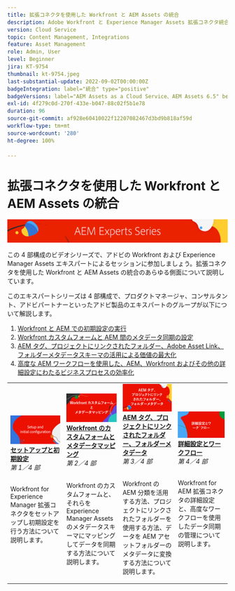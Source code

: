 ```yaml
---
title: 拡張コネクタを使用した Workfront と AEM Assets の統合
description: Adobe Workfront と Experience Manager Assets 拡張コネクタ統合の基本について説明します。
version: Cloud Service
topic: Content Management, Integrations
feature: Asset Management
role: Admin, User
level: Beginner
jira: KT-9754
thumbnail: kt-9754.jpeg
last-substantial-update: 2022-09-02T00:00:00Z
badgeIntegration: label="統合" type="positive"
badgeVersions: label="AEM Assets as a Cloud Service、AEM Assets 6.5" before-title="false"
exl-id: 4f279c0d-270f-433e-b047-88c02f5b1e78
duration: 96
source-git-commit: af928e60410022f12207082467d3bd9b818af59d
workflow-type: tm+mt
source-wordcount: '280'
ht-degree: 100%

---
```


# 拡張コネクタを使用した Workfront と AEM Assets の統合

![AEM エキスパートシリーズ](./assets/banner.png)

この 4 部構成のビデオシリーズで、アドビの Workfront および Experience Manager Assets エキスパートによるセッションに参加しましょう。拡張コネクタを使用した Workfront と AEM Assets の統合のあらゆる側面について説明しています。

このエキスパートシリーズは 4 部構成で、プロダクトマネージャ、コンサルタント、アドビパートナーといったアドビ製品のエキスパートのグループが以下について解説します。

1. [Workfront と AEM での初期設定の実行](./setup.md)
2. [Workfront カスタムフォームと AEM 間のメタデータ同期の設定](./custom-forms.md)
3. [AEM タグ、プロジェクトにリンクされたフォルダー、Adobe Asset Link、フォルダーメタデータスキーマの活用による価値の最大化](./aem-tags-project-linked-folders-and-folder-metadata.md)
4. [高度な AEM ワークフローを使用した、AEM、Workfront およびその他の詳細設定にわたるビジネスプロセスの効率化](./advanced-settings-and-workflows.md)

<table>
  <td>
      <a href="./setup.md">
        <img alt="セットアップと初期設定" 
             src="./assets/setup.png">
      </a>
      <div>
         <a href="./setup.md"><strong>セットアップと初期設定</strong></a>
<br/><em>第 1／4 部</em>
      </div>
      <p>
        <br/>
Workfront for Experience Manager 拡張コネクタをセットアップし初期設定を行う方法について説明します。
      </p>
   </td>
   <!-- Workfront custom forms and metadata mapping -->
   <td>
      <a href="./custom-forms.md">
        <img alt="Workfront のカスタムフォームとメタデータマッピング" 
             src="./assets/custom-forms.png">
      </a>
      <div>
         <a href="./custom-forms.md"><strong>Workfront のカスタムフォームとメタデータマッピング</strong></a>
<br/><em>第 2／4 部</em>
      </div>
      <p>
        <br/>
Workfront のカスタムフォームと、それらを Experience Manager Assets のメタデータスキーマにマッピングしてデータを同期する方法について説明します。
      </p>
    </td>
    <!-- AEM Tags, project linked folders, and folder metadata -->
    <td>
      <a href="./aem-tags-project-linked-folders-and-folder-metadata.md">
        <img alt="AEM タグ、プロジェクトにリンクされたフォルダー、フォルダーメタデータ" 
             src="./assets/aem-tags.png">
      </a>
      <div>
         <a href="./aem-tags-project-linked-folders-and-folder-metadata.md"><strong>AEM タグ、プロジェクトにリンクされたフォルダー、フォルダーメタデータ</strong></a>
<br/><em>第 3／4 部</em> 
      </div>
      <p>
        <br/>
Workfront の AEM 分類を活用する方法、プロジェクトにリンクされたフォルダーを使用する方法、データを AEM アセットフォルダーのメタデータに変換する方法について説明します。
      </p>
   </td>   
   <!-- Advanced workflows -->
    <td>
      <a href="./advanced-settings-and-workflows.md">
        <img alt="詳細設定とワークフロー" 
             src="./assets/advanced.png">
      </a>
      <div>
         <a href="./advanced-settings-and-workflows.md"><strong>詳細設定とワークフロー</strong></a>
<br/><em>第 4／4 部</em>
      </div>
      <p>
        <br/>
Workfront for AEM 拡張コネクタの詳細設定と、高度なワークフローを使用したデータ同期の管理について説明します。
      </p>
   </td>
  </tr>  
</tbody></table>
